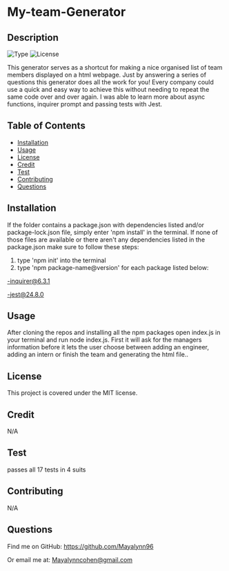 # My-team-Generator 
        
## Description
        
![Type](https://img.shields.io/badge/Type-node_html_generator-7a2f69.svg)
![License](https://img.shields.io/badge/License-MIT-e5e0d3.svg)

This generator serves as a shortcut for making a nice organised list of team members displayed on a html webpage. Just by answering a series of questions this generator does all the work for you! Every company could use a quick and easy way to achieve this without needing to repeat the same code over and over again. I was able to learn more about async functions, inquirer prompt and passing tests with Jest.

## Table of Contents
- [Installation](#installation)
- [Usage](#usage)
- [License](#license)
- [Credit](#credit)
- [Test](#test)
- [Contributing](#contributing)
- [Questions](#questions)

## Installation


If the folder contains a package.json with dependencies listed and/or package-lock.json file, simply enter 'npm install' in the terminal.
If none of those files are available or there aren't any dependencies listed in the package.json make sure to follow these steps:

1. type 'npm init' into the terminal
2. type 'npm package-name@version' for each package listed below:


-inquirer@6.3.1

-jest@24.8.0



## Usage

After cloning the repos and installing all the npm packages open index.js in your terminal and run node index.js. First it will ask for the managers information before it lets the user choose between adding an engineer, adding an intern or finish the team and generating the html file..

## License

This project is covered under the MIT license.

## Credit

N/A

## Test

passes all 17 tests in 4 suits

## Contributing

N/A

## Questions

Find me on GitHub: https://github.com/Mayalynn96

Or email me at: Mayalynncohen@gmail.com